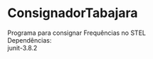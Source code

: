 # ConsignadorTabajara
Programa para consignar Frequências no STEL<br>
Dependências:<br>
junit-3.8.2
